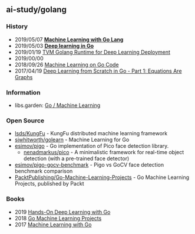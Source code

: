 ## ai-study/golang


### History
- 2019/05/07 [**Machine Learning with Go Lang**](https://oralytics.com/2019/05/07/machine-learning-with-go-lang/)
- 2019/05/03 [**Deep learning in Go**](https://medium.com/@hackintoshrao/deep-learning-in-go-f13e586f7d8a)
- 2019/01/19 [TVM Golang Runtime for Deep Learning Deployment](https://tvm.ai/2019/01/19/Golang)
- 2019/00/00
- 2018/09/26 [Machine Learning on Go Code](https://medium.com/sourcedtech/machine-learning-on-go-code-829e85e2d2c6)
- 2017/04/19 [Deep Learning from Scratch in Go - Part 1: Equations Are Graphs](http://gopherdata.io/post/deeplearning_in_go_part_1/)


### Information
- libs.garden: [Go / Machine Learning](https://libs.garden/go/ml)


### Open Source
- [lsds/KungFu](https://github.com/lsds/KungFu) - KungFu distributed machine learning framework
- [sjwhitworth/golearn](https://github.com/sjwhitworth/golearn) - Machine Learning for Go
- [esimov/pigo](https://github.com/esimov/pigo) - Go implementation of Pico face detection library.
    - [nenadmarkus/pico](https://github.com/nenadmarkus/pico) - A minimalistic framework for real-time object detection (with a pre-trained face detector) 
- [esimov/pigo-gocv-benchmark](https://github.com/esimov/pigo-gocv-benchmark) - Pigo vs GoCV face detection benchmark comparison
- [PacktPublishing/Go-Machine-Learning-Projects](https://github.com/PacktPublishing/Go-Machine-Learning-Projects) - Go Machine Learning Projects, published by Packt


### Books
- 2019 [Hands-On Deep Learning with Go](https://www.packtpub.com/big-data-and-business-intelligence/hands-deep-learning-go)
- 2018 [Go Machine Learning Projects]()
- 2017 [Machine Learning with Go]()

